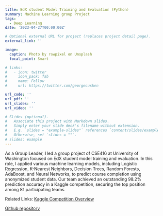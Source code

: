 ```yaml
---
title: EdX student Model Training and Evaluation (Python)
summary: Machine Learning group Project
tags:
  - Deep Learning
date: '2023-04-27T00:00:00Z'

# Optional external URL for project (replaces project detail page).
external_link: ''

image:
  caption: Photo by rawpixel on Unsplash
  focal_point: Smart

# links:
#   - icon: twitter
#     icon_pack: fab
#     name: Follow
#     url: https://twitter.com/georgecushen

url_code: ''
url_pdf: ''
url_slides: ''
url_video: ''

# Slides (optional).
#   Associate this project with Markdown slides.
#   Simply enter your slide deck's filename without extension.
#   E.g. `slides = "example-slides"` references `content/slides/example-slides.md`.
#   Otherwise, set `slides = ""`.
# slides: example
---
```


As a Group Leader, I led a group project of CSE416 at University of Washington focused on EdX student model training and evaluation. In this role, I applied various machine learning models, including Logistic Regression, K-Nearest Neighbors, Decision Trees, Random Forests, AdaBoost, and Neural Networks, to predict course completion using anonymized student data. Our team achieved an outstanding 98.2% prediction accuracy in a Kaggle competition, securing the top position among 81 participating teams.

Related Links:
[Kaggle Competition Overview](https://www.kaggle.com/competitions/csestat-416-23sp-assignment-5/overview)

[Github repository](https://github.com/Moyi-Li/EdX_Machine_Learning)
